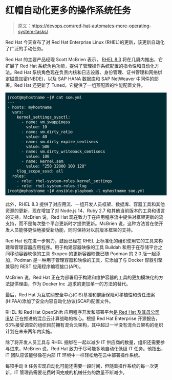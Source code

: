 # 红帽自动化更多的操作系统任务

> 原文：<https://devops.com/red-hat-automates-more-operating-system-tasks/>

Red Hat 今天宣布了对 Red Hat Enterprise Linux (RHEL)的更新，该更新自动化了广泛的手动任务。

Red Hat 的主要产品经理 Scott McBrien 表示， [RHEL 8.3](https://www.redhat.com/en/about/press-releases/latest-version-red-hat-enterprise-linux-8-extends-linux-foundation-digital-transformation) 将在几周内推出，它扩展了 Red Hat 系统角色功能，提供了管理操作系统配置的指令性和自动化方法。Red Hat 系统角色现在负责内核和日志设置、身份管理、证书管理和网络绑定磁盘加密(NBDE)，以及 SAP HANA 数据库和 SAP NetWeaver 中间件的部署。Red Hat 还更新了 Tuned，它提供了一组预配置的性能配置文件。

![](img/258a572e05caac7c6efcfd99204df513.png)

此外，RHEL 8.3 提供了对应用流、一组开发人员框架、数据库、容器工具和其他资源的更新，现在增加了对 Node.js 14、Ruby 2.7 和其他当前版本的工具和语言的支持。McBrien 说，Red Hat 现在致力于在应用程序流中提供对框架更新的流支持，而不是每次整个平台更新时才提供更新。McBrien 说，这种方法旨在使开发人员能够更快地接受新功能，同时保持对以前版本框架的支持。

Red Hat 也在进一步努力，鼓励已经在 RHEL 上标准化的组织使用它的工具来构建和管理容器应用程序。用于构建容器映像的工具 Buildah 和用于在存储平台之间移动容器映像的工具 Skopeo 的更新容器映像已随 Podman 的 2.0 版一起添加，Podman 是一种用于管理容器和映像的工具，它添加了与 Docker 容器引擎兼容的 REST 应用程序编程接口(API)。

McBrien 说，Red Hat 正在为部署用于构建和维护容器的工具的更加模块化的方法提供理由，作为 Docker Inc .追求的更加单一的方法的替代。

最后，Red Hat 为互联网安全中心(CIS)基准和健康保险可移植性和责任法案(HIPAA)添加了安全内容自动化协议(SCAP)配置文件。

RHEL 和 Red Hat OpenShift 应用程序开发和部署平台[是 Red Hat 及其母公司 IBM](https://devops.com/devops-deeper-dive-ibm-to-manically-focus-on-hybrid-cloud-ai/) 正在推进的混合云计算战略的核心。根据 Red Hat Enterprise 开源报告，63%接受调查的组织目前拥有混合云架构，其中超过一半没有混合云架构的组织计划在未来两年内实施。

除了将开发人员工具与 RHEL 捆绑在一起以减少 IT 供应商的数量，组织还需要参与进来，McBrien 说，Red Hat 致力于尽可能多地自动化低级 IT 任务。他指出，IT 团队应该能够像在内部 IT 环境中一样轻松地在云中部署操作系统。

每项手动 It 任务实现自动化可能还需要一段时间，但随着操作系统的每一次更新，IT 管理员需要花费时间完成的机械任务的数量不断减少。